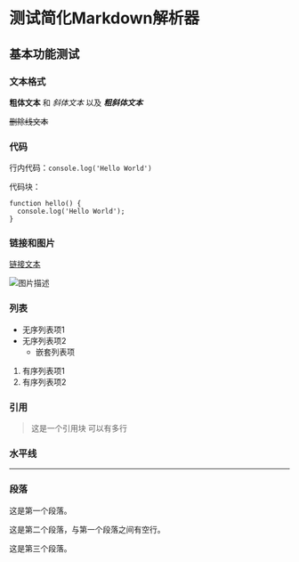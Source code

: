 # 测试简化Markdown解析器

## 基本功能测试

### 文本格式
**粗体文本** 和 *斜体文本* 以及 ***粗斜体文本***

~~删除线文本~~

### 代码
行内代码：`console.log('Hello World')`

代码块：
```
function hello() {
  console.log('Hello World');
}
```

### 链接和图片
[链接文本](https://example.com)

![图片描述](https://via.placeholder.com/150)

### 列表
- 无序列表项1
- 无序列表项2
  - 嵌套列表项

1. 有序列表项1
2. 有序列表项2

### 引用
> 这是一个引用块
> 可以有多行

### 水平线
---

### 段落
这是第一个段落。

这是第二个段落，与第一个段落之间有空行。

这是第三个段落。 